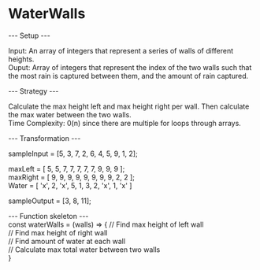 # WaterWalls

--- Setup ---  

  Input: An array of integers that represent a series of walls of different heights.   
  Ouput: Array of integers that represent the index of the two walls such that the most rain is captured between them, and the amount of rain captured.   

--- Strategy ---  

Calculate the max height left and max height right per wall. Then calculate the max water between the two walls.  
Time Complexity: 0(n) since there are multiple for loops through arrays.   

--- Transformation ---  

  sampleInput = [5, 3, 7, 2, 6, 4, 5, 9, 1, 2];  

  maxLeft = [ 5, 5, 7, 7, 7, 7, 7, 9, 9, 9 ];  
  maxRight = [ 9, 9, 9, 9, 9, 9, 9, 9, 2, 2 ];  
  Water  = [ 'x', 2, 'x', 5, 1, 3, 2, 'x', 1, 'x' ]  

  sampleOutput = [3, 8, 11];  

--- Function skeleton ---  
const waterWalls = (walls) => {
  // Find max height of left wall  
  // Find max height of right wall  
  // Find amount of water at each wall  
  // Calculate max total water between two walls  
}
